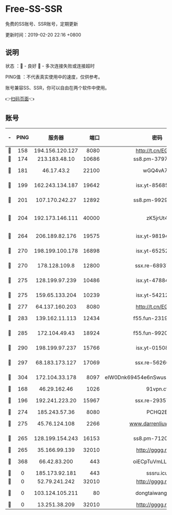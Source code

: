 # Free-SS-SSR

免费的SS账号、SSR账号，定期更新

更新时间：2019-02-20 22:16 +0800

## 说明

状态     ：🙂 - 良好 🙁 - 多次连接失败或连接超时

PING值   ：不代表真实使用中的速度，仅供参考。

账号兼容SS、SSR，你可以自由在两个软件中使用。

👉[扫码页面](https://liesauer.github.io/free-ss-ssr.github.io/)👈

## 账号

|-|PING|服务器|端口|密码|加密方式|区域|
|:----:|:----:|:-----:|-----:|:----:|:----:|:----:|
|🙂|158|194.156.120.127|8080|http://t.cn/EGJIyrl|rc4-md5|RU|
|🙂|174|213.183.48.10|10686|ss8.pm-37975412|rc4-md5|RU|
|🙂|181|46.17.43.2|22100|wGQ4vA7D|aes-256-gcm|RU|
|🙂|199|162.243.134.187|19642|isx.yt-85685509|aes-256-cfb|US|
|🙂|201|107.170.242.27|12892|ss8.pm-99298452|aes-256-cfb|US|
|🙂|204|192.173.146.111|40000|zK5jrUt4|chacha20-ietf-poly1305|US|
|🙂|264|206.189.82.176|19575|isx.yt-98194618|aes-256-cfb|SG|
|🙂|270|198.199.100.178|16898|isx.yt-65252361|aes-256-cfb|US|
|🙂|270|178.128.109.8|12800|ssx.re-68937951|aes-256-cfb|SG|
|🙂|275|128.199.97.239|10486|isx.yt-47884262|aes-256-cfb|SG|
|🙂|275|159.65.133.204|10239|isx.yt-54212354|aes-256-cfb|SG|
|🙂|277|64.137.160.203|8080|http://t.cn/EGJIyrl|rc4-md5|CA|
|🙂|283|139.162.11.113|12434|f55.fun-23190804|aes-256-cfb|SG|
|🙂|285|172.104.49.43|18924|f55.fun-99200457|aes-256-cfb|SG|
|🙂|290|198.199.97.237|15766|isx.yt-01508812|aes-256-cfb|US|
|🙂|297|68.183.173.127|17069|ssx.re-56266440|aes-256-cfb|US|
|🙂|304|172.104.33.178|8097|eIW0Dnk69454e6nSwuspv9DmS201tQ0D|aes-256-cfb|SG|
|🙂|168|46.29.162.46|1026|91vpn.cf|rc4-md5|RU|
|🙂|196|192.241.223.20|15967|ssx.re-29357040|aes-256-cfb|US|
|🙂|274|185.243.57.36|8080|PCHQ2E|rc4-md5|US|
|🙂|275|45.76.124.108|2266|www.darrenliuwei.com|aes-256-cfb|AU|
|🙁|265|128.199.154.243|16153|ss8.pm-71203520|aes-256-cfb|SG|
|🙁|265|35.166.99.139|32010|http://gggg.rocks|chacha20|US|
|🙁|368|66.42.83.200|443|oiECpTuVmLLxk4Ts|aes-256-cfb|US|
|🙁|0|185.173.92.181|443|sssru.icu|rc4-md5|RU|
|🙁|0|52.79.241.242|32010|http://gggg.rocks|chacha20|KR|
|🙁|0|103.124.105.211|80|dongtaiwang.com|aes-256-cfb|US|
|🙁|0|13.251.38.209|32010|http://gggg.rocks|chacha20|SG|
